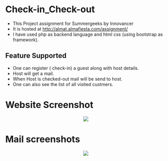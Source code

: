 # Check-in_Check-out
* This Project assignment for Summergeeks by Innovancer 
* It is hosted at http://almat.almafiesta.com/assignment/
* I have used php as backend language and html css (using bootstrap as framework).

## Feature Supported
* One can register ( check-in) a guest along with host details.
* Host will get a mail.
* When Host is checked-out mail will be send to host.
* One can also see the list of all visited custmers.

# Website  Screenshot
<p align="center">
    <img src="https://i.imgur.com/Q2KNvG2.png">
</a></p>

# Mail screenshots
<p align="center">
    <img src="https://i.imgur.com/Q2KNvG2.png">
</a></p>

<p align="center"style="max_width:50%;>
    <img src="https://i.imgur.com/Q2KNvG2.png">
</a></p>
